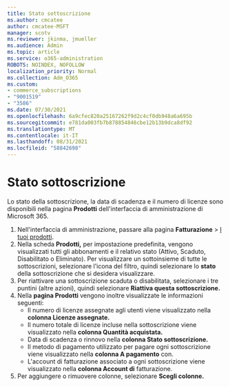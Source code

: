 ```yaml
---
title: Stato sottoscrizione
ms.author: cmcatee
author: cmcatee-MSFT
manager: scotv
ms.reviewer: jkinma, jmueller
ms.audience: Admin
ms.topic: article
ms.service: o365-administration
ROBOTS: NOINDEX, NOFOLLOW
localization_priority: Normal
ms.collection: Adm_O365
ms.custom:
- commerce_subscriptions
- "9001519"
- "3586"
ms.date: 07/30/2021
ms.openlocfilehash: 6a9cfec820a25167262f9d2c4cf0db948a6a695b
ms.sourcegitcommit: e781da003fb7b878854846cbe12b13b9dca8df92
ms.translationtype: MT
ms.contentlocale: it-IT
ms.lasthandoff: 08/31/2021
ms.locfileid: "58842698"
---
```

# <a name="subscription-status"></a>Stato sottoscrizione

Lo stato della sottoscrizione, la data di scadenza e il numero di licenze sono disponibili nella pagina **Prodotti** dell'interfaccia di amministrazione di Microsoft 365.

1. Nell'interfaccia di amministrazione, passare alla pagina **Fatturazione** > [I tuoi prodotti](https://go.microsoft.com/fwlink/p/?linkid=842054).
2. Nella scheda **Prodotti,** per impostazione predefinita, vengono visualizzati tutti gli abbonamenti e il relativo stato (Attivo, Scaduto, Disabilitato o Eliminato). Per visualizzare un sottoinsieme di tutte le sottoscrizioni, selezionare l'icona del filtro, quindi selezionare lo **stato** della sottoscrizione che si desidera visualizzare.
3. Per riattivare una sottoscrizione scaduta o disabilitata, selezionare i tre puntini (altre azioni), quindi selezionare **Riattiva questa sottoscrizione.**
4. Nella **pagina Prodotti** vengono inoltre visualizzate le informazioni seguenti:
    - Il numero di licenze assegnate agli utenti viene visualizzato nella **colonna Licenze assegnate.**
    - Il numero totale di licenze incluse nella sottoscrizione viene visualizzato nella **colonna Quantità acquistata.**
    - Data di scadenza o rinnovo nella **colonna Stato sottoscrizione.**
    - Il metodo di pagamento utilizzato per pagare ogni sottoscrizione viene visualizzato nella **colonna A pagamento** con.
    - L'account di fatturazione associato a ogni sottoscrizione viene visualizzato nella **colonna Account di** fatturazione.
5. Per aggiungere o rimuovere colonne, selezionare **Scegli colonne.**
